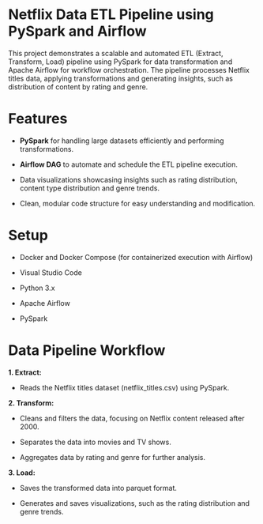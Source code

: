# Netflix Data ETL Pipeline using PySpark and Airflow

This project demonstrates a scalable and automated ETL (Extract, Transform, Load) pipeline using PySpark for data transformation and Apache Airflow for workflow orchestration. The pipeline processes Netflix titles data, applying transformations and generating insights, such as distribution of content by rating and genre.

# Features

- **PySpark** for handling large datasets efficiently and performing transformations.
  
- **Airflow DAG** to automate and schedule the ETL pipeline execution.
  
- Data visualizations showcasing insights such as rating distribution, content type distribution and genre trends.

- Clean, modular code structure for easy understanding and modification.

# Setup

- Docker and Docker Compose (for containerized execution with Airflow)

- Visual Studio Code
  
- Python 3.x

- Apache Airflow

- PySpark

# Data Pipeline Workflow

**1. Extract:**

- Reads the Netflix titles dataset (netflix_titles.csv) using PySpark.
  
**2. Transform:**

- Cleans and filters the data, focusing on Netflix content released after 2000.

- Separates the data into movies and TV shows.

- Aggregates data by rating and genre for further analysis.

**3. Load:**

- Saves the transformed data into parquet format.

- Generates and saves visualizations, such as the rating distribution and genre trends.
